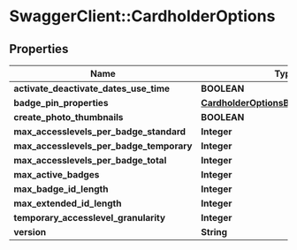 # SwaggerClient::CardholderOptions

## Properties
Name | Type | Description | Notes
------------ | ------------- | ------------- | -------------
**activate_deactivate_dates_use_time** | **BOOLEAN** |  | [optional] 
**badge_pin_properties** | [**CardholderOptionsBadgePinProperties**](CardholderOptionsBadgePinProperties.md) |  | [optional] 
**create_photo_thumbnails** | **BOOLEAN** |  | [optional] 
**max_accesslevels_per_badge_standard** | **Integer** |  | [optional] 
**max_accesslevels_per_badge_temporary** | **Integer** |  | [optional] 
**max_accesslevels_per_badge_total** | **Integer** |  | [optional] 
**max_active_badges** | **Integer** |  | [optional] 
**max_badge_id_length** | **Integer** |  | [optional] 
**max_extended_id_length** | **Integer** |  | [optional] 
**temporary_accesslevel_granularity** | **Integer** |  | [optional] 
**version** | **String** |  | [optional] 


